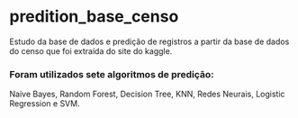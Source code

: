# predition_base_censo
Estudo da base de dados e predição de registros a partir da base de dados do censo que foi extraída do site do kaggle.
### Foram utilizados sete algoritmos de predição: 
Naive Bayes, Random Forest, Decision Tree, KNN, Redes Neurais, Logistic Regression e SVM.
